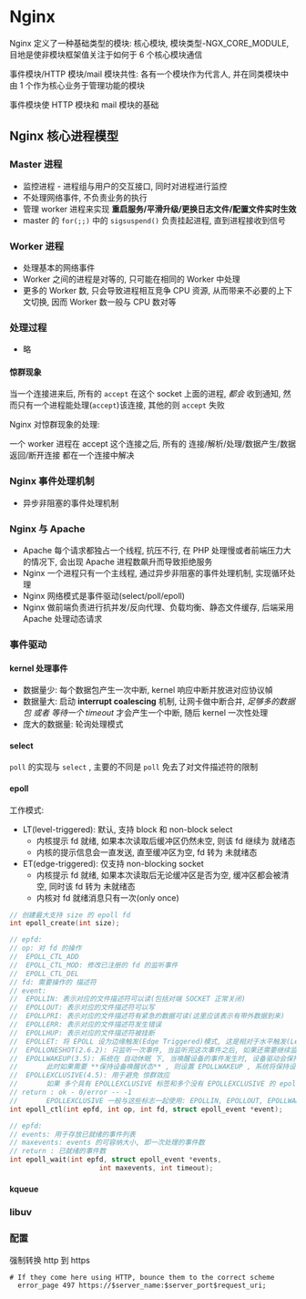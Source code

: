 # Nginx

Nginx 定义了一种基础类型的模块: 核心模块, 模块类型-NGX_CORE_MODULE, 目地是使非模块框架值关注于如何于 6 个核心模块通信

事件模块/HTTP 模块/mail 模块共性: 各有一个模块作为代言人, 并在同类模块中由 1 个作为核心业务于管理功能的模块

事件模块使 HTTP 模块和 mail 模块的基础

## Nginx 核心进程模型

### Master 进程

- 监控进程 - 进程组与用户的交互接口, 同时对进程进行监控
- 不处理网络事件, 不负责业务的执行
- 管理 worker 进程来实现 **重启服务/平滑升级/更换日志文件/配置文件实时生效**
- master 的 `for(;;)` 中的 `sigsuspend()` 负责挂起进程, 直到进程接收到信号

### Worker 进程

- 处理基本的网络事件
- Worker 之间的进程是对等的, 只可能在相同的 Worker 中处理
- 更多的 Worker 数, 只会导致进程相互竞争 CPU 资源, 从而带来不必要的上下文切换, 因而 Worker 数一般与 CPU 数对等

### 处理过程

- 略

#### 惊群现象

当一个连接进来后, 所有的 `accept` 在这个 socket 上面的进程, *都会* 收到通知, 然而只有一个进程能处理(`accept`)该连接, 其他的则 `accept` 失败

Nginx 对惊群现象的处理:

一个 worker 进程在 accept 这个连接之后, 所有的 连接/解析/处理/数据产生/数据返回/断开连接 都在一个连接中解决

### Nginx 事件处理机制

- 异步非阻塞的事件处理机制

### Nginx 与 Apache

- Apache 每个请求都独占一个线程, 抗压不行, 在 PHP 处理慢或者前端压力大的情况下, 会出现 Apache 进程数飙升而导致拒绝服务
- Nginx 一个进程只有一个主线程, 通过异步非阻塞的事件处理机制, 实现循环处理
- Nginx 网络模式是事件驱动(select/poll/epoll)
- Nginx 做前端负责进行抗并发/反向代理、负载均衡、静态文件缓存, 后端采用 Apache 处理动态请求

### 事件驱动

#### kernel 处理事件

- 数据量少: 每个数据包产生一次中断, kernel 响应中断并放进对应协议幀
- 数据量大: 启动 **interrupt coalescing** 机制, 让网卡做中断合并, *足够多的数据包 或者 等待一个 timeout* 才会产生一个中断, 随后 kernel 一次性处理
- 庞大的数据量: 轮询处理模式

#### select

`poll` 的实现与 `select` , 主要的不同是 `poll` 免去了对文件描述符的限制

#### epoll

工作模式:
- LT(level-triggered): 默认, 支持 block 和 non-block select
  - 内核提示 fd 就绪, 如果本次读取后缓冲区仍然未空, 则该 fd 继续为 就绪态
  - 内核的提示信息会一直发送, 直至缓冲区为空, fd 转为 未就绪态
- ET(edge-triggered): 仅支持 non-blocking socket
  - 内核提示 fd 就绪, 如果本次读取后无论缓冲区是否为空, 缓冲区都会被清空, 同时该 fd 转为 未就绪态
  - 内核对 fd 就绪消息只有一次(only once)

```c
// 创建最大支持 size 的 epoll fd
int epoll_create(int size);

// epfd:
// op: 对 fd 的操作
//  EPOLL_CTL_ADD
//  EPOLL_CTL_MOD: 修改已注册的 fd 的监听事件
//  EPOLL_CTL_DEL
// fd: 需要操作的 描述符
// event:
//  EPOLLIN: 表示对应的文件描述符可以读(包括对端 SOCKET 正常关闭)
//  EPOLLOUT: 表示对应的文件描述符可以写
//  EPOLLPRI: 表示对应的文件描述符有紧急的数据可读(这里应该表示有带外数据到来)
//  EPOLLERR: 表示对应的文件描述符发生错误
//  EPOLLHUP: 表示对应的文件描述符被挂断
//  EPOLLET: 将 EPOLL 设为边缘触发(Edge Triggered)模式, 这是相对于水平触发(Level Triggered)来说的
//  EPOLLONESHOT(2.6.2): 只监听一次事件, 当监听完这次事件之后, 如果还需要继续监听这个 socket 的话, 需要再次把这个 socket 加入到 EPOLL 队列里
//  EPOLLWAKEUP(3.5): 系统在 自动休眠 下, 当唤醒设备的事件发生时, 设备驱动会保持唤醒状态, 直到事件进入排队状态
//       此时如果需要 **保持设备唤醒状态** , 则设置 EPOLLWAKEUP , 系统将保持设备持续唤醒, *从 epoll_wait 调用开始, 直到下一次 epoll_wait 调用*
//  EPOLLEXCLUSIVE(4.5): 用于避免 惊群效应
//       如果 多个具有 EPOLLEXCLUSIVE 标签和多个没有 EPOLLEXCLUSIVE 的 epoll 实例同时监听同一事件, 则会向未指定 EPOLLEXCLUSIVE 的所有 epoll 实例以及至少一个指定 EPOLLEXCLUSIVE 的 epoll 实例提供事件
// return : ok - 0/error -- -1
//       EPOLLEXCLUSIVE 一般与这些标志一起使用: EPOLLIN, EPOLLOUT, EPOLLWAKEUP, and EPOLLET.
int epoll_ctl(int epfd, int op, int fd, struct epoll_event *event);

// epfd:
// events: 用于存放已就绪的事件列表
// maxevents: events 的可容纳大小, 即一次处理的事件数
// return : 已就绪的事件数
int epoll_wait(int epfd, struct epoll_event *events,
                      int maxevents, int timeout);
```

#### kqueue

### libuv

### 配置

强制转换 http 到 https
```
# If they come here using HTTP, bounce them to the correct scheme
  error_page 497 https://$server_name:$server_port$request_uri;
```
